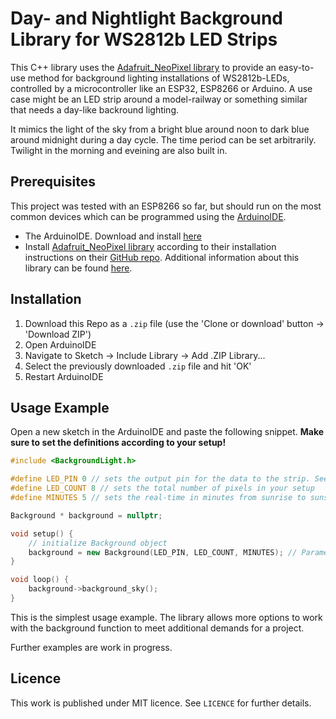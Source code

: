 # Day- and Nightlight Background Library for WS2812b LED Strips

This C++ library uses the [Adafruit_NeoPixel library](https://github.com/adafruit/Adafruit_NeoPixel) to provide an easy-to-use method for background lighting installations of WS2812b-LEDs, controlled by a microcontroller like an ESP32, ESP8266 or Arduino. A use case might be an LED strip around a model-railway or something similar that needs a day-like backround lighting.

It mimics the light of the sky from a bright blue around noon to dark blue around midnight during a day cycle. The time period can be set arbitrarily. Twilight in the morning and eveining are also built in.

## Prerequisites

This project was tested with an ESP8266 so far, but should run on the most common devices which can be programmed using the [ArduinoIDE](https://www.arduino.cc/en/Main/Software).

* The ArduinoIDE. Download and install [here](https://www.arduino.cc/en/Main/Software)
* Install [Adafruit_NeoPixel library](https://github.com/adafruit/Adafruit_NeoPixel) according to their installation instructions on their [GitHub repo](https://github.com/adafruit/Adafruit_NeoPixel). Additional information about this library can be found [here](https://learn.adafruit.com/adafruit-neopixel-uberguide/arduino-library-use).

## Installation

1. Download this Repo as a `.zip` file (use the 'Clone or download' button -> 'Download ZIP')
2. Open ArduinoIDE
3. Navigate to Sketch -> Include Library -> Add .ZIP Library...
4. Select the previously downloaded `.zip` file and hit 'OK'
5. Restart ArduinoIDE

## Usage Example

Open a new sketch in the ArduinoIDE and paste the following snippet. **Make sure to set the definitions according to your setup!**

```c++
#include <BackgroundLight.h>

#define LED_PIN 0 // sets the output pin for the data to the strip. See the pinout for your microcontroller
#define LED_COUNT 8 // sets the total number of pixels in your setup
#define MINUTES 5 // sets the real-time in minutes from sunrise to sunset

Background * background = nullptr;

void setup() {
    // initialize Background object
    background = new Background(LED_PIN, LED_COUNT, MINUTES); // Parameters are the quantities defined above
}

void loop() {
    background->background_sky();
}
```

This is the simplest usage example. The library allows more options to work with the background function to meet additional demands for a project.

Further examples are work in progress.

## Licence

This work is published under MIT licence. See `LICENCE` for further details.
